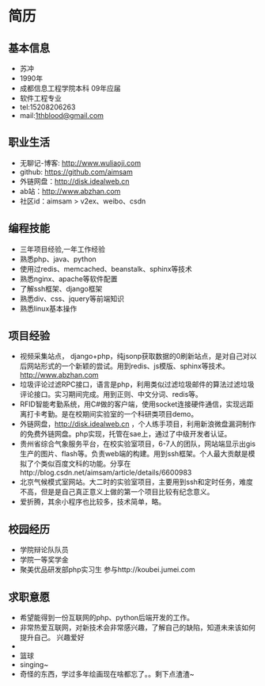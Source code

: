 简历
=========

基本信息
-
  - 苏冲
  - 1990年
  - 成都信息工程学院本科 09年应届
  - 软件工程专业
  - tel:15208206263
  - mail:1thblood@gmail.com

职业生活
-
  - 无聊记-博客: http://www.wuliaoji.com
  - github: https://github.com/aimsam
  - 外链网盘：http://disk.idealweb.cn
  - ab站：http://www.abzhan.com
  - 社区id：aimsam > v2ex、weibo、csdn

编程技能
-
  - 三年项目经验,一年工作经验
  - 熟悉php、java、python
  - 使用过redis、memcached、beanstalk、sphinx等技术
  - 熟悉nginx、apache等软件配置
  - 了解ssh框架、django框架
  - 熟悉div、css、jquery等前端知识
  - 熟悉linux基本操作

项目经验
-
 - 视频采集站点， django+php，纯jsonp获取数据的0刷新站点，是对自己对以后网站形式的一个新颖的尝试。用到redis、js模版、sphinx等技术。http://www.abzhan.com
 - 垃圾评论过滤RPC接口，语言是php，利用类似过滤垃圾邮件的算法过滤垃圾评论接口。实习期间完成。用到正则、中文分词、redis等。
 - RFID智能考勤系统，用C#做的客户端，使用socket连接硬件通信，实现远距离打卡考勤。是在校期间实验室的一个科研类项目demo。
 - 外链网盘，http://disk.idealweb.cn ，个人练手项目，利用新浪微盘漏洞制作的免费外链网盘。php实现，托管在sae上，通过了中级开发者认证。
 - 贵州省综合气象服务平台，在校实验室项目，6-7人的团队，网站端显示出gis生产的图片、flash等。负责web端的构建。用到ssh框架。个人最大贡献是模拟了个类似百度文科的功能。分享在http://blog.csdn.net/aimsam/article/details/6600983
 - 北京气候模式室网站。大二时的实验室项目，主要用到ssh和定时任务，难度不高，但是是自己真正意义上做的第一个项目比较有纪念意义。
 - 爱折腾，其余小程序也比较多，技术简单，略。
 
校园经历
-
 - 学院辩论队队员
 - 学院一等奖学金
 - 聚美优品研发部php实习生 参与http://koubei.jumei.com

求职意愿
-
 - 希望能得到一份互联网的php、python后端开发的工作。
 - 非常热爱互联网，对新技术会非常感兴趣，了解自己的缺陷，知道未来该如何提升自己。
兴趣爱好
-
 - 篮球
 - singing~
 - 奇怪的东西，学过多年绘画现在啥都忘了。。剩下点渣渣~
    
